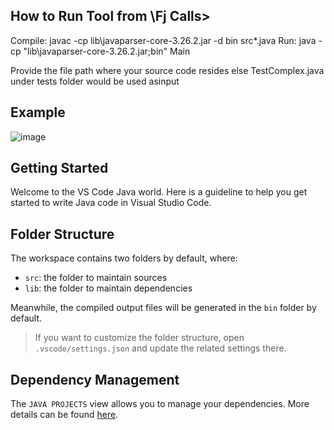 ## How to Run Tool from \Fj Calls>
Compile: javac -cp lib\javaparser-core-3.26.2.jar -d bin src\*.java
Run: java -cp "lib\javaparser-core-3.26.2.jar;bin" Main

Provide the file path where your source code resides else TestComplex.java 
under tests folder would be used asinput

## Example
![image](https://github.com/user-attachments/assets/1feac978-bb0f-4421-8088-b7a30a7e1734)


## Getting Started

Welcome to the VS Code Java world. Here is a guideline to help you get started to write Java code in Visual Studio Code.

## Folder Structure

The workspace contains two folders by default, where:

- `src`: the folder to maintain sources
- `lib`: the folder to maintain dependencies

Meanwhile, the compiled output files will be generated in the `bin` folder by default.

> If you want to customize the folder structure, open `.vscode/settings.json` and update the related settings there.

## Dependency Management

The `JAVA PROJECTS` view allows you to manage your dependencies. More details can be found [here](https://github.com/microsoft/vscode-java-dependency#manage-dependencies).

